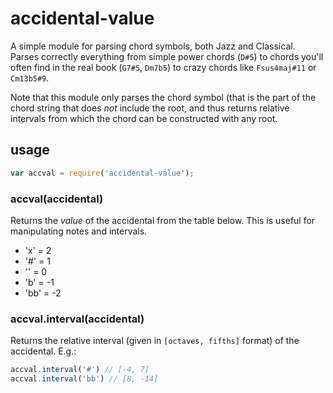 # accidental-value

A simple module for parsing chord symbols, both Jazz and Classical.
Parses correctly everything from simple power chords (`D#5`) to chords you'll
often find in the real book (`G7#5`, `Dm7b5`) to crazy chords like
`Fsus4maj#11` or `Cm13b5#9`.

Note that this module only parses the chord symbol (that is the part of the
chord string that does *not* include the root, and thus returns relative
intervals from which the chord can be constructed with any root.

## usage

```js
var accval = require('accidental-value');
```

### accval(accidental)

Returns the *value* of the accidental from the table below.
This is useful for manipulating notes and intervals.

 - 'x' = 2
 - '#' = 1
 - '' = 0
 - 'b' = -1
 - 'bb' = -2

### accval.interval(accidental)

Returns the relative interval (given in `[octaves, fifths]` format)
of the accidental. E.g.:
```js
accval.interval('#') // [-4, 7]
accval.interval('bb') // [8, -14]
```

